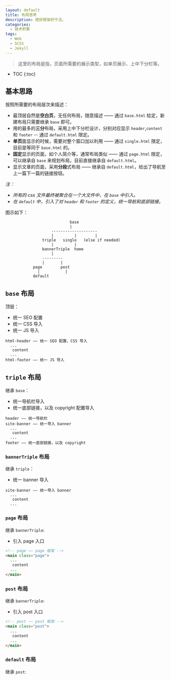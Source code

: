 ```yaml
---
layout: default
title: 布局思考
description: 搭好框架好干活。
categories: 
  - 技术积累
tags: 
  - Web
  - SCSS
  - Jekyll
---
```


> 这里的布局是指，页面所需要的展示类型，如单页展示、上中下分栏等。

<!-- more -->
* TOC
{:toc}

## 基本思路

按照所需要的布局层次来描述：

* 最顶层自然是**空白页**，无任何布局，随意描述 —— 通过 `base.html` 给定，新建布局只需要继承 `base` 即可。
* 用的最多的**三分**布局，采用上中下分栏设计，分别对应显示 `header`,`content` 和 `footer` -- 通过 `default.html` 限定。
* **单页**面显示的时候，需要对整个窗口加以利用 —— 通过 `single.html` 限定，目前是等同于 `base.html` 的。
* **固定**显示的页面，如个人简介等，通常布局类似 —— 通过 `page.html` 限定，可以继承自 `base` 来规划布局，目前直接继承自 `default.html`。
* 显示文章的页面，采用**分段**式布局 —— 继承自 `default.html`，给出了导航至上一篇下一篇的链接按钮。

*注：*

* *所有的 css 文件最终被聚合在一个大文件中，在 `base` 中引入。*
* *在 `default` 中，引入了对 `header` 和 `footer` 的定义，统一导航和底部链接。*

图示如下：

```shell
                            base
                            |
                    --------------------
                    |         |        |
                triple   single   (else if needed)
                    |         |
                bannerTriple  home
                    |
                ---------
                |       |
            page        post  
              |           |
            default
```

## `base` 布局

顶层：

* 统一 SEO 配置
* 统一 CSS 导入
* 统一 JS 导入

```shell
html-header —— 统一 SEO 配置，CSS 导入
  ...
   content 
  ...
html-footer —— 统一 JS 导入

```

## `triple` 布局

继承 `base`：

* 统一导航栏导入
* 统一底部链接，以及 copyright 配置导入

```shell
header —— 统一导航栏
site-banner —— 统一导入 banner
  ...
   content 
  ...
footer —— 统一底部链接，以及 copyright
```

### `bannerTriple` 布局

继承 `triple`：

* 统一 banner 导入

```shell
site-banner —— 统一导入 banner
  ...
   content 
  ...
```

### `page` 布局

继承 `bannerTriple`:

* 引入 page 入口

```html
<!-- page —— page 框架 -->
<main class="page">
  ...
   content 
  ...
</main>

```

### `post` 布局

继承 `bannerTriple`:

* 引入 post 入口

```html
<!-- post —— post 框架 -->
<main class="post">
  ...
   content 
  ...
</main>
```

### `default` 布局

继承 `post`:
